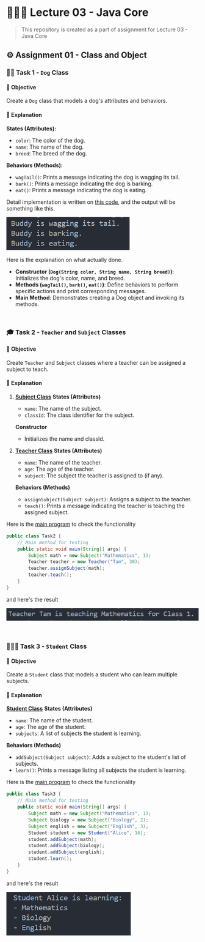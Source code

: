 # 👩🏻‍🏫 Lecture 03 - Java Core
> This repository is created as a part of assignment for Lecture 03 - Java Core

## ⚙️ Assignment 01 - Class and Object
### 🐕‍🦺 Task 1 - `Dog` Class
#### 📌 Objective
Create a `Dog` class that models a dog's attributes and behaviors.
#### 💭 Explanation
**States (Attributes):**
- `color`: The color of the dog.
- `name`: The name of the dog.
- `breed`: The breed of the dog.

**Behaviors (Methods):**
- `wagTail()`: Prints a message indicating the dog is wagging its tail.
- `bark()`: Prints a message indicating the dog is barking.
- `eat()`: Prints a message indicating the dog is eating.

Detail implementation is written on [this code](/Week%2002%20-%20Jun%2017-21//Lecture%2003/Assignment%201/Dog.java), and the output will be something like this.

![Screenshot](img/Task1.png)

Here is the explanation on what actually done.
- **Constructor (`Dog(String color, String name, String breed)`)**: Initializes the dog's color, name, and breed.
- **Methods (`wagTail()`, `bark()`, `eat()`)**: Define behaviors to perform specific actions and print corresponding messages.
- **Main Method**: Demonstrates creating a Dog object and invoking its methods.
<br>

### 🎓 Task 2 - `Teacher` and `Subject` Classes
#### 📌 Objective
Create `Teacher` and `Subject` classes where a teacher can be assigned a subject to teach.
#### 💭 Explanation
1. **[Subject Class](/Week%2002%20-%20Jun%2017-21/Lecture%2003/Assignment%201/Subject.java)**
    **States (Attributes)**
    - `name`: The name of the subject.
    - `classId`: The class identifier for the subject.
    
    **Constructor**
    - Initializes the name and classId.
2. **[Teacher Class](/Week%2002%20-%20Jun%2017-21/Lecture%2003/Assignment%201/Teacher.java)**
    **States (Attributes)**
    - `name`: The name of the teacher.
    - `age`: The age of the teacher.
    - `subject`: The subject the teacher is assigned to (if any).
    
    **Behaviors (Methods)**
    - `assignSubject(Subject subject)`: Assigns a subject to the teacher.
    - `teach()`: Prints a message indicating the teacher is teaching the assigned subject.

Here is the [main program](/Week%2002%20-%20Jun%2017-21//Lecture%2003/Assignment%201/Task2.java) to check the functionality

```java
public class Task2 {
    // Main method for testing
    public static void main(String[] args) {
        Subject math = new Subject("Mathematics", 1);
        Teacher teacher = new Teacher("Tam", 30);
        teacher.assignSubject(math);
        teacher.teach();
    }
}
```

and here's the result

![Screenshot](img/Task2.png)

<br>

### 🙋🏻‍♂️ Task 3 - `Student` Class
#### 📌 Objective
Create a `Student` class that models a student who can learn multiple subjects.
#### 💭 Explanation
**[Student Class](/Week%2002%20-%20Jun%2017-21/Lecture%2003/Assignment%201/Student.java)**
**States (Attributes)**
- `name`: The name of the student.
- `age`: The age of the student.
- `subjects`: A list of subjects the student is learning.

**Behaviors (Methods)**
- `addSubject(Subject subject)`: Adds a subject to the student's list of subjects.
- `learn()`: Prints a message listing all subjects the student is learning.

Here is the [main program](/Week%2002%20-%20Jun%2017-21//Lecture%2003/Assignment%201/Task3.java) to check the functionality

```java
public class Task3 {
    // Main method for testing
    public static void main(String[] args) {
        Subject math = new Subject("Mathematics", 1);
        Subject biology = new Subject("Biology", 2);
        Subject english = new Subject("English", 3);
        Student student = new Student("Alice", 16);
        student.addSubject(math);
        student.addSubject(biology);
        student.addSubject(english);
        student.learn();
    }
}
```

and here's the result

![Screenshot](img/Task3.png)